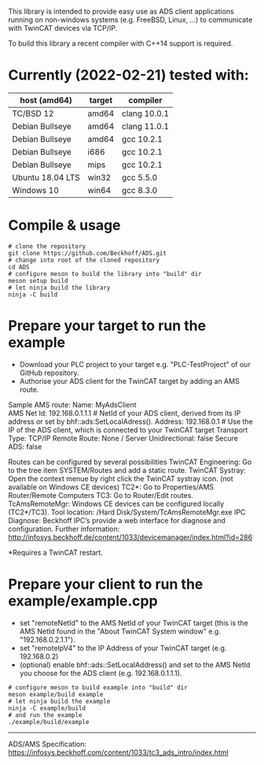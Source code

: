 This library is intended to provide easy use as ADS client applications running on non-windows systems (e.g. FreeBSD, Linux, ...) to communicate with TwinCAT devices via TCP/IP.

To build this library a recent compiler with C++14 support is required.

Currently (2022-02-21) tested with:
===================================

| host (amd64)     | target| compiler |
|------------------|-------|-------------|
| TC/BSD 12        | amd64 | clang 10.0.1 |
| Debian Bullseye  | amd64 | clang 11.0.1 |
| Debian Bullseye  | amd64 | gcc 10.2.1 |
| Debian Bullseye  | i686  | gcc 10.2.1 |
| Debian Bullseye  | mips  | gcc 10.2.1 |
| Ubuntu 18.04 LTS | win32 | gcc 5.5.0 |
|  Windows 10      | win64 | gcc 8.3.0 |


# Compile & usage

```shell
# clone the repository
git clone https://github.com/Beckhoff/ADS.git
# change into root of the cloned repository
cd ADS
# configure meson to build the library into "build" dir
meson setup build
# let ninja build the library
ninja -C build
```

# Prepare your target to run the example

- Download your PLC project to your target e.g. "PLC-TestProject" of our GitHub repository.
- Authorise your ADS client for the TwinCAT target by adding an AMS route.

Sample AMS route:
  Name:           MyAdsClient     
  AMS Net Id:     192.168.0.1.1.1 # NetId of your ADS client, derived from its IP address or set by bhf::ads:SetLocalAdress().
  Address:        192.168.0.1     # Use the IP of the ADS client, which is connected to your TwinCAT target
  Transport Type: TCP/IP
  Remote Route:   None / Server
  Unidirectional: false
  Secure ADS:     false

  
Routes can be configured by several possibilities
TwinCAT Engineering:  Go to the tree item SYSTEM/Routes and add a static route.
TwinCAT Systray:      Open the context menue by right click the TwinCAT systray icon. (not available on Windows CE devices) 
  TC2*: Go to Properties/AMS Router/Remote Computers
  TC3:  Go to  Router/Edit routes.
TcAmsRemoteMgr: Windows CE devices can be configured locally (TC2*/TC3). Tool location: /Hard Disk/System/TcAmsRemoteMgr.exe
IPC Diagnose: Beckhoff IPC’s provide a web interface for diagnose and configuration. Further information: http://infosys.beckhoff.de/content/1033/devicemanager/index.html?id=286

*Requires a TwinCAT restart.

# Prepare your client to run the example/example.cpp

- set "remoteNetId" to the AMS NetId of your TwinCAT target (this is the AMS NetId found in the "About TwinCAT System window" e.g. "192.168.0.2.1.1").
- set "remoteIpV4" to the IP Address of your TwinCAT target (e.g. 192.168.0.2)
- (optional) enable bhf::ads::SetLocalAddress() and set to the AMS NetId you choose for the ADS client (e.g. 192.168.0.1.1.1).

```shell
# configure meson to build example into "build" dir
meson example/build example
# let ninja build the example
ninja -C example/build
# and run the example
./example/build/example
```
---
ADS/AMS Specification: https://infosys.beckhoff.com/content/1033/tc3_ads_intro/index.html
